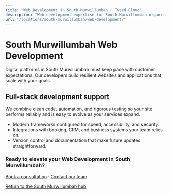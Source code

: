 ```yaml
---
title: "Web Development in South Murwillumbah | Tweed Cloud"
description: "Web development expertise for South Murwillumbah organisations that need dependable platforms."
url: "/locations/south-murwillumbah/web-development/"
---
```


# South Murwillumbah Web Development

Digital platforms in South Murwillumbah must keep pace with customer expectations. Our developers build resilient websites and applications that scale with your goals.

## Full-stack development support

We combine clean code, automation, and rigorous testing so your site performs reliably and is easy to evolve as your services expand.

- Modern frameworks configured for speed, accessibility, and security.
- Integrations with booking, CRM, and business systems your team relies on.
- Version control and documentation that make future updates straightforward.

### Ready to elevate your Web Development in South Murwillumbah?

[Book a consultation](/consultation/) · [Contact our team](/contact/)

[Return to the South Murwillumbah hub](/locations/south-murwillumbah/)
